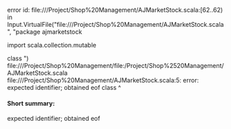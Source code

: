 error id: file://<HOME>/Project/Shop%20Management/AJMarketStock.scala:[62..62) in Input.VirtualFile("file://<HOME>/Project/Shop%20Management/AJMarketStock.scala", "package ajmarketstock

import scala.collection.mutable

class ")
file://<HOME>/Project/Shop%20Management/file:<HOME>/Project/Shop%2520Management/AJMarketStock.scala
file://<HOME>/Project/Shop%20Management/AJMarketStock.scala:5: error: expected identifier; obtained eof
class 
      ^
#### Short summary: 

expected identifier; obtained eof